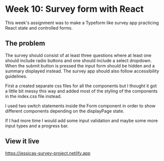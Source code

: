# Week 10: Survey form with React

This week's assignment was to make a Typeform like survey app practicing React state and controlled forms.

## The problem

The survey should consist of at least three questions where at least one should include radio buttons and one should include a select dropdown. When the submit button is pressed the input form should be hidden and a summary displayed instead. The survey app should also follow accessibility guidelines.

First a created separate css files for all the components but I thought it got a little bit messy this way and added most of the styling of the components in the index.css file instead.

I used two switch statements inside the Form component in order to show different components depending on the displayPage state.

If I had more time I would add some input validation and maybe some more input types and a progress bar.

## View it live

https://jessicas-survey-project.netlify.app
